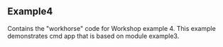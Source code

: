 ## Example4

Contains the "workhorse" code for Workshop example 4. This example demonstrates cmd app that is based on module example3.
